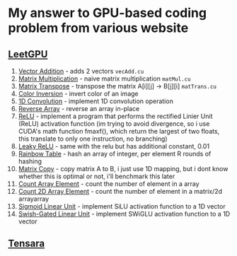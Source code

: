 # My answer to GPU-based coding problem from various website

## [LeetGPU](https://leetgpu.com/challenges)
1. [Vector Addition](https://leetgpu.com/challenges/vector-addition) - adds 2 vectors `vecAdd.cu`
2. [Matrix Multiplication](https://leetgpu.com/challenges/matrix-multiplication) - naive matrix multiplication `matMul.cu`
3. [Matrix Transpose](https://leetgpu.com/challenges/matrix-transpose) - transpose the matrix A[i][j] -> B[j][i]       `matTrans.cu`
4. [Color Inversion](https://leetgpu.com/challenges/color-inversion) - invert color of an image
5. [1D Convolution](https://leetgpu.com/challenges/1d-convolution) - implement 1D convolution operation
6. [Reverse Array](https://leetgpu.com/challenges/reverse-array) - reverse an array in-place
7. [ReLU](https://leetgpu.com/challenges/relu) - implement a program that performs
the rectified Linier Unit (ReLU) activation function
(im trying to avoid divergence, so i use CUDA's math function fmaxf(), which return the largest of two floats,
this translate to only one instruction, no branching)
8. [Leaky ReLU](https://leetgpu.com/challenges/leaky-relu) - same with the relu but has additional constant, 0.01
9. [Rainbow Table](https://leetgpu.com/challenges/rainbow-table) - hash an array of integer, per element R rounds of hashing
9. [Matrix Copy](https://leetgpu.com/challenges/matrix-copy) - copy matrix A to B, i just use 1D mapping, but i dont know whether this is optimal or not, i'll benchmark this later
10. [Count Array Element](https://leetgpu.com/challenges/count-array-element) - count the number of element in a array
11. [Count 2D Array Element](https://leetgpu.com/challenges/count-2d-array-element) - count the number of element in a matrix/2d arrayarray
11. [Sigmoid Linear Unit](https://leetgpu.com/challenges/sigmoid-linear-unit) - implement SiLU activation function to a 1D vector
12. [Swish-Gated Linear Unit](https://leetgpu.com/challenges/swish-gated-linear-unit) - implement SWiGLU activation function to a 1D vector

## [Tensara](https://leetgpu.com/challenges)

